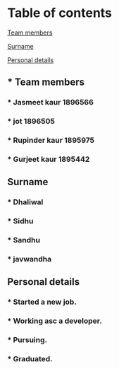 # Table of contents
[Team members](#team-members)

[Surname](#surname)

[Personal details](#personaldetails)

## * Team members
### * Jasmeet kaur 1896566
### * jot  1896505
### * Rupinder kaur 1895975
### * Gurjeet kaur 1895442

##  Surname
### * Dhaliwal
### * Sidhu
### * Sandhu
### * javwandha

##  Personal details
### * Started a new job.
### * Working asc a developer.
### * Pursuing.
### * Graduated.



